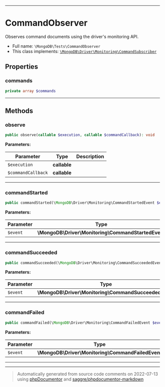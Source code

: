 ***

# CommandObserver

Observes command documents using the driver's monitoring API.



* Full name: `\MongoDB\Tests\CommandObserver`
* This class implements:
[`\MongoDB\Driver\Monitoring\CommandSubscriber`](../Driver/Monitoring/CommandSubscriber.md)



## Properties


### commands



```php
private array $commands
```






***

## Methods


### observe



```php
public observe(callable $execution, callable $commandCallback): void
```








**Parameters:**

| Parameter | Type | Description |
|-----------|------|-------------|
| `$execution` | **callable** |  |
| `$commandCallback` | **callable** |  |




***

### commandStarted



```php
public commandStarted(\MongoDB\Driver\Monitoring\CommandStartedEvent $event): void
```








**Parameters:**

| Parameter | Type | Description |
|-----------|------|-------------|
| `$event` | **\MongoDB\Driver\Monitoring\CommandStartedEvent** |  |




***

### commandSucceeded



```php
public commandSucceeded(\MongoDB\Driver\Monitoring\CommandSucceededEvent $event): void
```








**Parameters:**

| Parameter | Type | Description |
|-----------|------|-------------|
| `$event` | **\MongoDB\Driver\Monitoring\CommandSucceededEvent** |  |




***

### commandFailed



```php
public commandFailed(\MongoDB\Driver\Monitoring\CommandFailedEvent $event): void
```








**Parameters:**

| Parameter | Type | Description |
|-----------|------|-------------|
| `$event` | **\MongoDB\Driver\Monitoring\CommandFailedEvent** |  |




***


***
> Automatically generated from source code comments on 2022-07-13 using [phpDocumentor](http://www.phpdoc.org/) and [saggre/phpdocumentor-markdown](https://github.com/Saggre/phpDocumentor-markdown)
